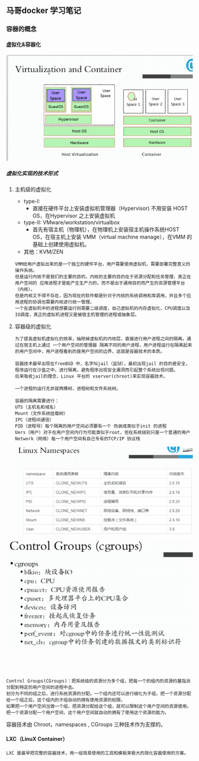 ## 马哥docker 学习笔记

### 容器的概念

#### 虚拟化&容器化

![1562474014517](assets/1562474014517.png)

##### 虚拟化实现的技术形式

1. 主机级的虚拟化

   - type-I: 
     - 直接在硬件平台上安装虚拟机管理器（Hypervisor) 不用安装 HOST OS，在Hypervisor 之上安装虚拟机
   - type-II:  VMware/workstation/virtualbox
     - 首先有宿主机（物理机），在物理机上安装宿主机操作系统HOST OS，在宿主机上安装 VMM（virtual machine manage），在VMM 的基础上创建使用虚拟机。
   - 其他：KVM/ZEN

   ```
   VMM给用户虚拟出来的是一个独立的硬件平台，用户需要使用虚拟机，需要部署完整意义的操作系统。
   但是运行内核不是我们的主要的目的，内核的主要的目的在于资源分配和任务管理，真正在用户空间的 应用进程才是能产生生产力的，而不是出于通用目的而产生的资源管理平台（内核）。
   但是内核又不得不存在，因为现在的软件都是针对于内核的系统调用和库调用，并且多个应用进程的协调也需要内核进行统一管理。
   一个在虚拟机中的进程想要运行则需要二级调度，自己虚拟机的内存虚拟化，CPU调度以及IO调度，真正的虚拟机进程又是被宿主机管理的进程或抽象层。
   ```

2. 容器级的虚拟化

   ```
   为了提高虚拟机虚拟化的效率，抽除掉虚拟机的内核层，直接进行用户进程之间的隔离。通过在宿主机上通过 一个用户空间的管理器 隔离不同的用户进程，用户进程运行在隔离起来的用户空间中，用户进程看到的是用户空间的边界，这就是容器技术的本质。
   
   容器技术最早出现在freeBSD 中，名字叫jail（监狱），最初出现jail 的目的是安全，程序运行在沙盒之中，进行隔离，避免程序出现安全漏洞而引起整个系统出现问题。
   后来吸收jail的理念，Linux 平台的 vserver(chroot)来实现容器技术。
   
   一个进程的运行无非就两棵树，进程树和文件系统树。
   
   容器的隔离需要进行：
   UTS（主机名和域名）
   Mount（文件系统挂载树）
   IPC（进程间通信）
   PID（进程号）每个隔离的用户空间必须要有一个 伪装成类似于init 的进程
   Uers（用户）对于在用户空间内行为可能类似于root，但在系统级别只是一个普通的用户
   Network（网络）每一个用户空间有自己专有的TCP/IP 协议栈
   ```

   ![1562504138412](assets/1562504138412.png)

   

![1562504618445](assets/1562504618445.png)

​	

​			

```
Control Groups(CGroups)：把系统级的资源分为多个组，把每一个的组内的资源的量指派分配到特定的用户空间的进程中去。
划分为不同的组之后，进行系统资源的分配。一个组内还可以进行细化为子组，把一个资源分配给一个组之后，这个组内的子组自动的拥有使用资源的权限。
如果把一个用户空间当做一个组，把资源分配给这个组，就可以限制这个用户空间的资源使用。
把一个资源分配一个用户空间，这个用户空间就自动的拥有了使用这个资源的能力。
```

容器技术由 Chroot，namespaces , CGroups 三种技术作为支撑的。

#### LXC（LinuX Container）

```
LXC 是最早把完整的容器技术，用一组简易使用的工具和模板来极大的简化容器使用的方案。
```

